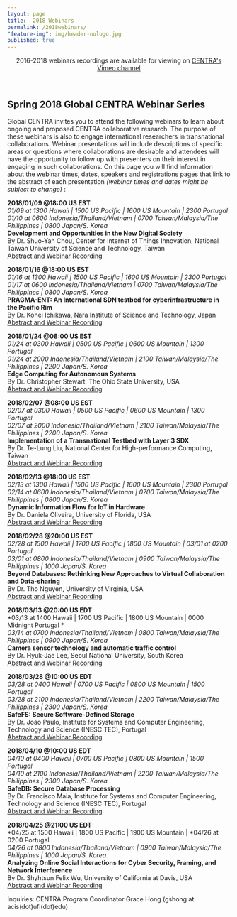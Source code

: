 ```yaml
---
layout: page
title:  2018 Webinars
permalink: /2018webinars/
"feature-img": img/header-nologo.jpg
published: true
---
```

  
<p align="center">
2016-2018 webinars recordings are available for viewing on <a href="https://goo.gl/nUjf6F" target="_blank">CENTRA's Vimeo channel</a> 
</p>
<br>   
   
## Spring 2018 Global CENTRA Webinar Series

Global CENTRA invites you to attend the following webinars to learn about ongoing and proposed CENTRA collaborative research. The purpose of these webinars is also to engage international researchers in transnational collaborations. Webinar presentations will include descriptions of specific areas or questions where collaborations are desirable and attendees will have the opportunity to follow up with presenters on their interest in engaging in such collaborations. On this page you will find information about the webinar times, dates, speakers and registrations pages that link to the abstract of each presentation *(webinar times and dates might be subject to change)* :


**2018/01/09 @18:00 US EST**  
*01/09 at 1300 Hawaii | 1500 US Pacific | 1600 US Mountain | 2300 Portugal*  
*01/10 at 0600 Indonesia/Thailand/Vietnam | 0700 Taiwan/Malaysia/The Philippines | 0800 Japan/S. Korea*  
**Development and Opportunities in the New Digital Society**  
By Dr. Shuo-Yan Chou, Center for Internet of Things Innovation, National Taiwan University of Science and Technology, Taiwan  
[Abstract and Webinar Recording](https://goo.gl/S29GAW) 
   
**2018/01/16 @18:00 US EST**  
*01/16 at 1300 Hawaii | 1500 US Pacific | 1600 US Mountain | 2300 Portugal*  
*01/17 at 0600 Indonesia/Thailand/Vietnam | 0700 Taiwan/Malaysia/The Philippines | 0800 Japan/S. Korea*  
**PRAGMA-ENT: An International SDN testbed for cyberinfrastructure in the Pacific Rim**  
By Dr. Kohei Ichikawa, Nara Institute of Science and Technology, Japan  
[Abstract and Webinar Recording](https://goo.gl/7EhEzX) 
    
**2018/01/24 @08:00 US EST**  
*01/24 at 0300 Hawaii | 0500 US Pacific | 0600 US Mountain | 1300 Portugal*  
*01/24 at 2000 Indonesia/Thailand/Vietnam | 2100 Taiwan/Malaysia/The Philippines | 2200 Japan/S. Korea*  
**Edge Computing for Autonomous Systems**  
By Dr. Christopher Stewart, The Ohio State University, USA  
[Abstract and Webinar Recording](https://vimeo.com/globalcentra/edgecomputing) 
  
**2018/02/07 @08:00 US EST**  
*02/07 at 0300 Hawaii | 0500 US Pacific | 0600 US Mountain | 1300 Portugal*  
*02/07 at 2000 Indonesia/Thailand/Vietnam | 2100 Taiwan/Malaysia/The Philippines | 2200 Japan/S. Korea*  
**Implementation of a Transnational Testbed with Layer 3 SDX**  
By Dr. Te-Lung Liu, National Center for High-performance Computing, Taiwan  
[Abstract and Webinar Recording](https://vimeo.com/255599894)   
  
**2018/02/13 @18:00 US EST**  
*02/13 at 1300 Hawaii | 1500 US Pacific | 1600 US Mountain | 2300 Portugal*  
*02/14 at 0600 Indonesia/Thailand/Vietnam | 0700 Taiwan/Malaysia/The Philippines | 0800 Japan/S. Korea*  
**Dynamic Information Flow for IoT in Hardware**   
By Dr. Daniela Oliveira, University of Florida, USA  
[Abstract and Webinar Recording](https://vimeo.com/255664003)
  
**2018/02/28 <span class="underline">@20:00</span> US EST**  
*02/28 at 1500 Hawaii | 1700 US Pacific | 1800 US Mountain | 03/01 at 0200 Portugal*  
*03/01 at 0800 Indonesia/Thailand/Vietnam | 0900 Taiwan/Malaysia/The Philippines | 1000 Japan/S. Korea*  
**Beyond Databases: Rethinking New Approaches to Virtual Collaboration and Data-sharing**  
By Dr. Tho Nguyen, University of Virginia, USA  
[Abstract and Webinar Recording](https://vimeo.com/258136880)
  
**2018/03/13 <span class="underline">@20:00</span> US EDT**  
*03/13 at 1400 Hawaii | 1700 US Pacific | 1800 US Mountain | 0000 Midnight Portugal *  
*03/14 at 0700 Indonesia/Thailand/Vietnam | 0800 Taiwan/Malaysia/The Philippines | 0900 Japan/S. Korea*  
**Camera sensor technology and automatic traffic control**  
By Dr. Hyuk-Jae Lee, Seoul National University, South Korea  
[Abstract and Webinar Recording](https://vimeo.com/276162100)
  
**2018/03/28 <span class="underline">@10:00</span> US EDT**     
*03/28 at 0400 Hawaii | 0700 US Pacific | 0800 US Mountain | 1500 Portugal*  
*03/28 at 2100 Indonesia/Thailand/Vietnam | 2200 Taiwan/Malaysia/The Philippines | 2300 Japan/S. Korea*  
**SafeFS: Secure Software-Defined Storage**  
By Dr. João Paulo, Institute for Systems and Computer Engineering, Technology and Science (INESC TEC), Portugal  
[Abstract and Webinar Recording](https://vimeo.com/globalcentra/safefs)
  
**2018/04/10 <span class="underline">@10:00</span> US EDT**      
*04/10 at 0400 Hawaii | 0700 US Pacific | 0800 US Mountain | 1500 Portugal*  
*04/10 at 2100 Indonesia/Thailand/Vietnam | 2200 Taiwan/Malaysia/The Philippines | 2300 Japan/S. Korea*  
**SafeDB: Secure Database Processing**  
By Dr. Francisco Maia, Institute for Systems and Computer Engineering, Technology and Science (INESC TEC), Portugal  
[Abstract and Webinar Recording](https://vimeo.com/globalcentra/SafeDB) 
  
**2018/04/25 <span class="underline">@21:00</span> US EDT**    
*04/25 at 1500 Hawaii | 1800 US Pacific | 1900 US Mountain | *04/26 at 0200 Portugal  
*04/26 at 0800 Indonesia/Thailand/Vietnam | 0900 Taiwan/Malaysia/The Philippines | 1000 Japan/S. Korea*  
**Analyzing Online Social Interactions for Cyber Security, Framing, and Network Interference**  
By Dr. Shyhtsun Felix Wu, University of California at Davis, USA  
[Abstract and Webinar Recording](https://vimeo.com/276910482)  
  
  
Inquiries: CENTRA Program Coordinator Grace Hong (gshong at acis(dot)ufl(dot)edu)  
